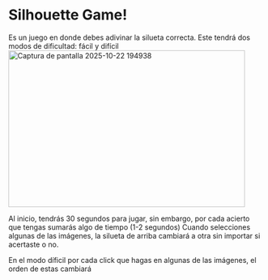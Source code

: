 # Silhouette Game!
Es un juego en donde debes adivinar la silueta correcta. Este tendrá dos modos de dificultad: fácil y difícil
<img width="467" height="309" alt="Captura de pantalla 2025-10-22 194938" src="https://github.com/user-attachments/assets/17711530-cc60-48e1-ba9f-963419829598" />

Al inicio, tendrás 30 segundos para jugar, sin embargo, por cada acierto que tengas sumarás algo de tiempo (1-2 segundos)
Cuando selecciones algunas de las imágenes, la silueta de arriba cambiará a otra sin importar si acertaste o no. 

En el modo díficil por cada click que hagas en algunas de las imágenes, el orden de estas cambiará

